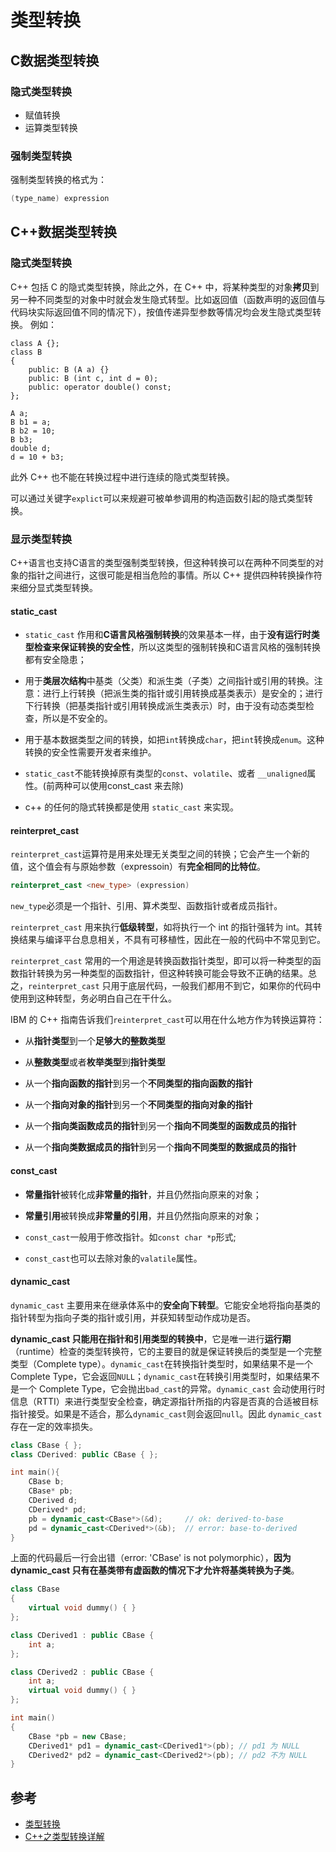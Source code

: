 # 类型转换

## C数据类型转换

### 隐式类型转换

- 赋值转换
- 运算类型转换

### 强制类型转换

强制类型转换的格式为：

```c++
(type_name) expression
```

## C++数据类型转换

### 隐式类型转换

C++ 包括 C 的隐式类型转换，除此之外，在 C++ 中，将某种类型的对象**拷贝**到另一种不同类型的对象中时就会发生隐式转型。比如返回值（函数声明的返回值与代码块实际返回值不同的情况下），按值传递异型参数等情况均会发生隐式类型转换。
例如：

```
class A {}; 
class B
{
    public: B (A a) {}
    public: B (int c, int d = 0);
    public: operator double() const; 
};

A a;
B b1 = a;
B b2 = 10;
B b3;
double d;
d = 10 + b3;
```

此外 C++ 也不能在转换过程中进行连续的隐式类型转换。

可以通过关键字`explict`可以来规避可被单参调用的构造函数引起的隐式类型转换。

### 显示类型转换

C++语言也支持C语言的类型强制类型转换，但这种转换可以在两种不同类型的对象的指针之间进行，这很可能是相当危险的事情。所以 C++ 提供四种转换操作符来细分显式类型转换。

#### static_cast

- `static_cast` 作用和**C语言风格强制转换**的效果基本一样，由于**没有运行时类型检查来保证转换的安全性**，所以这类型的强制转换和C语言风格的强制转换都有安全隐患；

- 用于**类层次结构**中基类（父类）和派生类（子类）之间指针或引用的转换。注意：进行上行转换（把派生类的指针或引用转换成基类表示）是安全的；进行下行转换（把基类指针或引用转换成派生类表示）时，由于没有动态类型检查，所以是不安全的。

- 用于基本数据类型之间的转换，如把`int`转换成`char`，把`int`转换成`enum`。这种转换的安全性需要开发者来维护。

- `static_cast`不能转换掉原有类型的`const`、`volatile`、或者 `__unaligned`属性。(前两种可以使用const_cast 来去除)

- c++  的任何的隐式转换都是使用 `static_cast` 来实现。

#### reinterpret_cast

`reinterpret_cast`运算符是用来处理无关类型之间的转换；它会产生一个新的值，这个值会有与原始参数（expressoin）有**完全相同的比特位**。

```c++
reinterpret_cast <new_type> (expression)
```

`new_type`必须是一个指针、引用、算术类型、函数指针或者成员指针。

`reinterpret_cast` 用来执行**低级转型**，如将执行一个 int 的指针强转为 int。其转换结果与编译平台息息相关，不具有可移植性，因此在一般的代码中不常见到它。

`reinterpret_cast` 常用的一个用途是转换函数指针类型，即可以将一种类型的函数指针转换为另一种类型的函数指针，但这种转换可能会导致不正确的结果。总之，`reinterpret_cast` 只用于底层代码，一般我们都用不到它，如果你的代码中使用到这种转型，务必明白自己在干什么。

IBM 的 C++ 指南告诉我们`reinterpret_cast`可以用在什么地方作为转换运算符：

- 从**指针类型**到一个**足够大的整数类型**

- 从**整数类型**或者**枚举类型**到**指针类型**

- 从一个**指向函数的指针**到另一个**不同类型的指向函数的指针**

- 从一个**指向对象的指针**到另一个**不同类型的指向对象的指针**

- 从一个**指向类函数成员的指针**到另一个**指向不同类型的函数成员的指针**

- 从一个**指向类数据成员的指针**到另一个**指向不同类型的数据成员的指针**


#### const_cast

- **常量指针**被转化成**非常量的指针**，并且仍然指向原来的对象；

- **常量引用**被转换成**非常量的引用**，并且仍然指向原来的对象；

- `const_cast`一般用于修改指针。如`const char *p`形式;

- `const_cast`也可以去除对象的`valatile`属性。

#### dynamic_cast

`dynamic_cast` 主要用来在继承体系中的**安全向下转型**。它能安全地将指向基类的指针转型为指向子类的指针或引用，并获知转型动作成功是否。

**dynamic_cast 只能用在指针和引用类型的转换中**，它是唯一进行**运行期**（runtime）检查的类型转换符，它的主要目的就是保证转换后的类型是一个完整类型（Complete type）。`dynamic_cast`在转换指针类型时，如果结果不是一个 Complete Type，它会返回`NULL`；`dynamic_cast`在转换引用类型时，如果结果不是一个 Complete Type，它会抛出`bad_cast`的异常。`dynamic_cast` 会动使用行时信息（RTTI）来进行类型安全检查，确定源指针所指的内容是否真的合适被目标指针接受。如果是不适合，那么`dynamic_cast`则会返回`null`。因此 `dynamic_cast` 存在一定的效率损失。

```c++
class CBase { };
class CDerived: public CBase { };

int main(){
    CBase b;
    CBase* pb;
    CDerived d;
    CDerived* pd;
    pb = dynamic_cast<CBase*>(&d);     // ok: derived-to-base
    pd = dynamic_cast<CDerived*>(&b);  // error: base-to-derived
}
```

上面的代码最后一行会出错（error: 'CBase' is not polymorphic），**因为dynamic_cast 只有在基类带有虚函数的情况下才允许将基类转换为子类**。

```c++
class CBase
{
    virtual void dummy() { }
};

class CDerived1 : public CBase {
    int a;
};

class CDerived2 : public CBase {
    int a;
    virtual void dummy() { }
};

int main()
{
    CBase *pb = new CBase;
    CDerived1* pd1 = dynamic_cast<CDerived1*>(pb); // pd1 为 NULL
    CDerived2* pd2 = dynamic_cast<CDerived2*>(pb); // pd2 不为 NULL
}
```

## 参考

- [类型转换](https://github.com/selfboot/CS_Offer/blob/master/C%2B%2B/Basic.md#%E7%B1%BB%E5%9E%8B%E8%BD%AC%E6%8D%A2)
- [C++之类型转换详解](http://harlon.org/2018/03/24/cpluscplustypeswitch/)